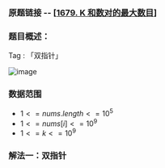 ### 原题链接 -- [[1679. K 和数对的最大数目](https://leetcode.cn/problems/max-number-of-k-sum-pairs/)]

### 题目概述：
Tag : 「双指针」

![image](https://user-images.githubusercontent.com/99656524/232378490-a311418f-d8d7-4092-8a2b-4d686f20b092.png)

### 数据范围
* $1 <= nums.length <= 10^5$
* $1 <= nums[i] <= 10^9$
* $1 <= k <= 10^9$

### 解法一：双指针
